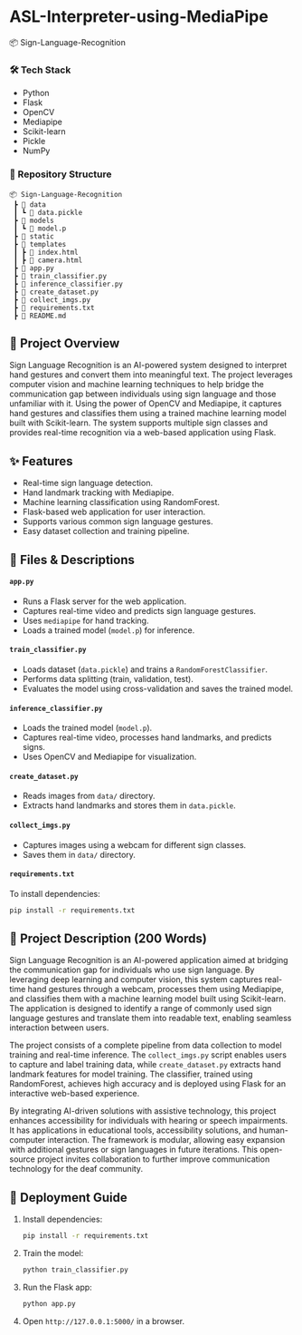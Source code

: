 # ASL-Interpreter-using-MediaPipe
📦 Sign-Language-Recognition

### 🛠 Tech Stack
- Python
- Flask
- OpenCV
- Mediapipe
- Scikit-learn
- Pickle
- NumPy

### 📁 Repository Structure
```
📦 Sign-Language-Recognition
 ┣ 📂 data
 ┃ ┗ 📄 data.pickle
 ┣ 📂 models
 ┃ ┗ 📄 model.p
 ┣ 📂 static
 ┣ 📂 templates
 ┃ ┣ 📄 index.html
 ┃ ┣ 📄 camera.html
 ┣ 📄 app.py
 ┣ 📄 train_classifier.py
 ┣ 📄 inference_classifier.py
 ┣ 📄 create_dataset.py
 ┣ 📄 collect_imgs.py
 ┣ 📄 requirements.txt
 ┣ 📄 README.md
```

## 📖 Project Overview
Sign Language Recognition is an AI-powered system designed to interpret hand gestures and convert them into meaningful text. The project leverages computer vision and machine learning techniques to help bridge the communication gap between individuals using sign language and those unfamiliar with it. Using the power of OpenCV and Mediapipe, it captures hand gestures and classifies them using a trained machine learning model built with Scikit-learn. The system supports multiple sign classes and provides real-time recognition via a web-based application using Flask.

## ✨ Features
- Real-time sign language detection.
- Hand landmark tracking with Mediapipe.
- Machine learning classification using RandomForest.
- Flask-based web application for user interaction.
- Supports various common sign language gestures.
- Easy dataset collection and training pipeline.

## 📜 Files & Descriptions

#### **`app.py`**
- Runs a Flask server for the web application.
- Captures real-time video and predicts sign language gestures.
- Uses `mediapipe` for hand tracking.
- Loads a trained model (`model.p`) for inference.

#### **`train_classifier.py`**
- Loads dataset (`data.pickle`) and trains a `RandomForestClassifier`.
- Performs data splitting (train, validation, test).
- Evaluates the model using cross-validation and saves the trained model.

#### **`inference_classifier.py`**
- Loads the trained model (`model.p`).
- Captures real-time video, processes hand landmarks, and predicts signs.
- Uses OpenCV and Mediapipe for visualization.

#### **`create_dataset.py`**
- Reads images from `data/` directory.
- Extracts hand landmarks and stores them in `data.pickle`.

#### **`collect_imgs.py`**
- Captures images using a webcam for different sign classes.
- Saves them in `data/` directory.

#### **`requirements.txt`**
To install dependencies:
```bash
pip install -r requirements.txt
```

## 📜 Project Description (200 Words)
Sign Language Recognition is an AI-powered application aimed at bridging the communication gap for individuals who use sign language. By leveraging deep learning and computer vision, this system captures real-time hand gestures through a webcam, processes them using Mediapipe, and classifies them with a machine learning model built using Scikit-learn. The application is designed to identify a range of commonly used sign language gestures and translate them into readable text, enabling seamless interaction between users.

The project consists of a complete pipeline from data collection to model training and real-time inference. The `collect_imgs.py` script enables users to capture and label training data, while `create_dataset.py` extracts hand landmark features for model training. The classifier, trained using RandomForest, achieves high accuracy and is deployed using Flask for an interactive web-based experience.

By integrating AI-driven solutions with assistive technology, this project enhances accessibility for individuals with hearing or speech impairments. It has applications in educational tools, accessibility solutions, and human-computer interaction. The framework is modular, allowing easy expansion with additional gestures or sign languages in future iterations. This open-source project invites collaboration to further improve communication technology for the deaf community.

## 🚀 Deployment Guide
1. Install dependencies:
   ```bash
   pip install -r requirements.txt
   ```
2. Train the model:
   ```bash
   python train_classifier.py
   ```
3. Run the Flask app:
   ```bash
   python app.py
   ```
4. Open `http://127.0.0.1:5000/` in a browser.
